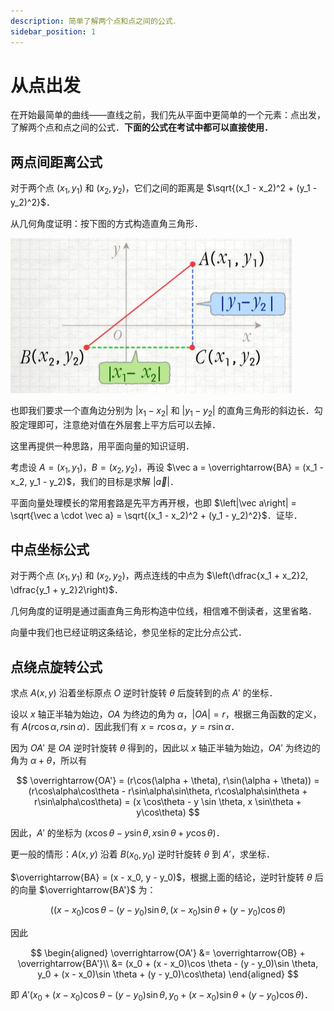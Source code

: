 ```yaml
---
description: 简单了解两个点和点之间的公式．
sidebar_position: 1
---
```


# 从点出发

在开始最简单的曲线——直线之前，我们先从平面中更简单的一个元素：点出发，了解两个点和点之间的公式．**下面的公式在考试中都可以直接使用．**

## 两点间距离公式

对于两个点 $(x_1, y_1)$ 和 $(x_2, y_2)$，它们之间的距离是 $\sqrt{(x_1 - x_2)^2 + (y_1 - y_2)^2}$．

从几何角度证明：按下图的方式构造直角三角形．

![几何角度证明两点间距离公式](./assets/point/1.png)

也即我们要求一个直角边分别为 $|x_1 - x_2|$ 和 $|y_1 - y_2|$ 的直角三角形的斜边长．勾股定理即可，注意绝对值在外层套上平方后可以去掉．

这里再提供一种思路，用平面向量的知识证明．

考虑设 $A = (x_1, y_1)$，$B = (x_2, y_2)$，再设 $\vec a = \overrightarrow{BA} = (x_1 - x_2, y_1 - y_2)$，我们的目标是求解 $\left|\vec a\right|$．

平面向量处理模长的常用套路是先平方再开根，也即 $\left|\vec a\right| = \sqrt{\vec a \cdot \vec a} = \sqrt{(x_1 - x_2)^2 + (y_1 - y_2)^2}$．证毕．

## 中点坐标公式

对于两个点 $(x_1, y_1)$ 和 $(x_2, y_2)$，两点连线的中点为 $\left(\dfrac{x_1 + x_2}2, \dfrac{y_1 + y_2}2\right)$．

几何角度的证明是通过画直角三角形构造中位线，相信难不倒读者，这里省略．

向量中我们也已经证明这条结论，参见坐标的定比分点公式．

## 点绕点旋转公式

求点 $A(x, y)$ 沿着坐标原点 $O$ 逆时针旋转 $\theta$ 后旋转到的点 $A'$ 的坐标．

设以 $x$ 轴正半轴为始边，$OA$ 为终边的角为 $\alpha$，$|OA| = r$，根据三角函数的定义，有 $A(r\cos \alpha, r \sin \alpha)$．因此我们有 $x = r\cos \alpha$，$y = r\sin \alpha$．

因为 $OA'$ 是 $OA$ 逆时针旋转 $\theta$ 得到的，因此以 $x$ 轴正半轴为始边，$OA'$ 为终边的角为 $\alpha + \theta$，所以有

$$
\overrightarrow{OA'} = (r\cos(\alpha + \theta), r\sin(\alpha + \theta)) = (r\cos\alpha\cos\theta - r\sin\alpha\sin\theta, r\cos\alpha\sin\theta + r\sin\alpha\cos\theta) = (x \cos\theta - y \sin \theta, x \sin\theta + y\cos\theta)
$$

因此，$A'$ 的坐标为 $(x \cos\theta - y \sin \theta, x \sin\theta + y\cos\theta)$．

更一般的情形：$A(x, y)$ 沿着 $B(x_0, y_0)$ 逆时针旋转 $\theta$ 到 $A'$，求坐标．

$\overrightarrow{BA} = (x - x_0, y - y_0)$，根据上面的结论，逆时针旋转 $\theta$ 后的向量 $\overrightarrow{BA'}$ 为：

$$
((x - x_0)\cos \theta - (y - y_0)\sin \theta, (x - x_0)\sin \theta + (y - y_0)\cos\theta)
$$

因此

$$
\begin{aligned}
\overrightarrow{OA'} &= \overrightarrow{OB} + \overrightarrow{BA'}\\
&= (x_0 + (x - x_0)\cos \theta - (y - y_0)\sin \theta, y_0 + (x - x_0)\sin \theta + (y - y_0)\cos\theta)
\end{aligned}
$$

即 $A'(x_0 + (x - x_0)\cos \theta - (y - y_0)\sin \theta, y_0 + (x - x_0)\sin \theta + (y - y_0)\cos\theta)$．
